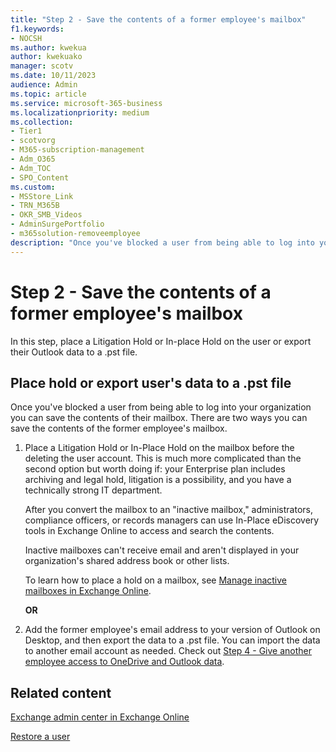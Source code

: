 ```yaml
---
title: "Step 2 - Save the contents of a former employee's mailbox"
f1.keywords:
- NOCSH
ms.author: kwekua
author: kwekuako
manager: scotv
ms.date: 10/11/2023
audience: Admin
ms.topic: article
ms.service: microsoft-365-business
ms.localizationpriority: medium
ms.collection: 
- Tier1
- scotvorg
- M365-subscription-management
- Adm_O365
- Adm_TOC
- SPO_Content
ms.custom:
- MSStore_Link
- TRN_M365B
- OKR_SMB_Videos
- AdminSurgePortfolio
- m365solution-removeemployee
description: "Once you've blocked a user from being able to log into your organization, learn two ways you can save the contents of the former employee's mailbox."
---
```


# Step 2 - Save the contents of a former employee's mailbox

In this step, place a Litigation Hold or In-place Hold on the user or export their Outlook data to a .pst file.

## Place hold or export user's data to a .pst file

Once you've blocked a user from being able to log into your organization you can save the contents of their mailbox. There are two ways you can save the contents of the former employee's mailbox.
  
1. Place a Litigation Hold or In-Place Hold on the mailbox before the deleting the user account. This is much more complicated than the second option but worth doing if: your Enterprise plan includes archiving and legal hold, litigation is a possibility, and you have a technically strong IT department.

    After you convert the mailbox to an "inactive mailbox," administrators, compliance officers, or records managers can use In-Place eDiscovery tools in Exchange Online to access and search the contents.

    Inactive mailboxes can't receive email and aren't displayed in your organization's shared address book or other lists.

    To learn how to place a hold on a mailbox, see [Manage inactive mailboxes in Exchange Online](../../compliance/create-and-manage-inactive-mailboxes.md).

    **OR**

2. Add the former employee's email address to your version of Outlook on Desktop, and then export the data to a .pst file. You can import the data to another email account as needed. Check out [Step 4 - Give another employee access to OneDrive and Outlook data](remove-former-employee-step-4.md).

## Related content

[Exchange admin center in Exchange Online](/exchange/exchange-admin-center)

[Restore a user](restore-user.md)
